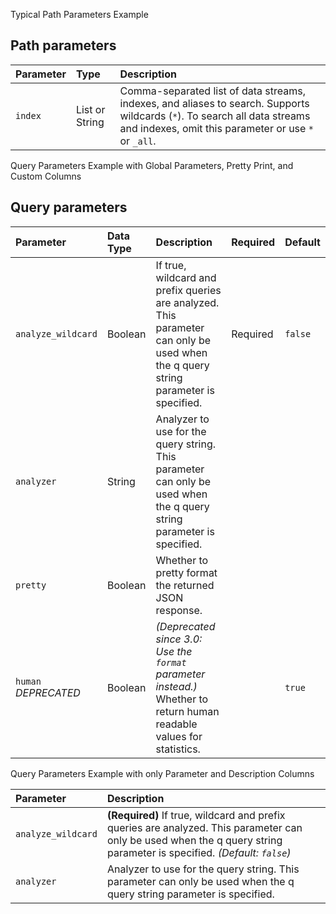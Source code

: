 Typical Path Parameters Example

<!-- spec_insert_start
api: search
component: path_parameters
-->
## Path parameters

Parameter | Type | Description
:--- | :--- | :---
`index` | List or String | Comma-separated list of data streams, indexes, and aliases to search. Supports wildcards (`*`). To search all data streams and indexes, omit this parameter or use `*` or `_all`.
<!-- spec_insert_end -->

Query Parameters Example with Global Parameters, Pretty Print, and Custom Columns

<!-- spec_insert_start
api: search
component: query_parameters
include_global: true
pretty: true
columns: Parameter, Type Description, Required, Default
-->
## Query parameters

| Parameter  | Data Type | Description  | Required | Default |
 :--- | :--- | :--- |:--- | :---
| `analyze_wildcard`  | Boolean | If true, wildcard and prefix queries are analyzed. This parameter can only be used when the q query string parameter is specified. | Required | `false` |
| `analyzer`  | String | Analyzer to use for the query string. This parameter can only be used when the q query string parameter is specified.              |          |         |
| `pretty`   | Boolean | Whether to pretty format the returned JSON response.                                                                               |          |         |
| `human` <br> _DEPRECATED_ | Boolean | _(Deprecated since 3.0: Use the `format` parameter instead.)_ Whether to return human readable values for statistics.              |          | `true`  |
<!-- spec_insert_end -->

Query Parameters Example with only Parameter and Description Columns

<!-- spec_insert_start
api: search
component: query_parameters
columns: Parameter, Description
omit_header: true
-->
Parameter | Description
:--- | :---
`analyze_wildcard` | **(Required)** If true, wildcard and prefix queries are analyzed. This parameter can only be used when the q query string parameter is specified. _(Default: `false`)_
`analyzer` | Analyzer to use for the query string. This parameter can only be used when the q query string parameter is specified.
<!-- spec_insert_end -->
